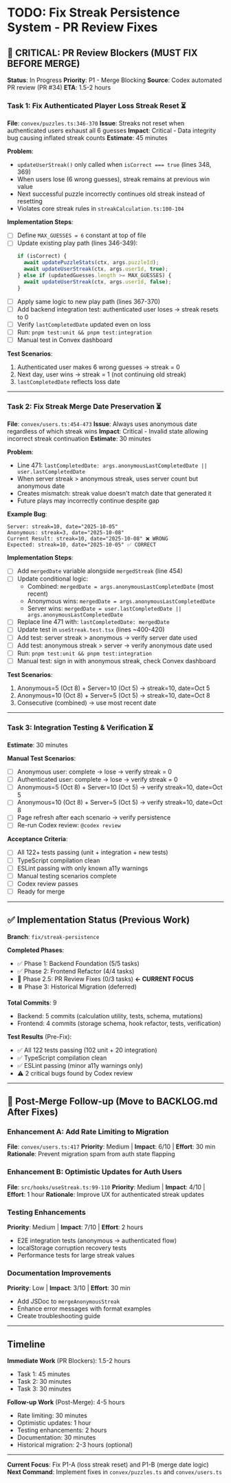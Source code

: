 # TODO: Fix Streak Persistence System - PR Review Fixes

## 🚨 CRITICAL: PR Review Blockers (MUST FIX BEFORE MERGE)

**Status**: In Progress
**Priority**: P1 - Merge Blocking
**Source**: Codex automated PR review (PR #34)
**ETA**: 1.5-2 hours

### Task 1: Fix Authenticated Player Loss Streak Reset ⏳

**File**: `convex/puzzles.ts:346-370`
**Issue**: Streaks not reset when authenticated users exhaust all 6 guesses
**Impact**: Critical - Data integrity bug causing inflated streak counts
**Estimate**: 45 minutes

**Problem**:

- `updateUserStreak()` only called when `isCorrect === true` (lines 348, 369)
- When users lose (6 wrong guesses), streak remains at previous win value
- Next successful puzzle incorrectly continues old streak instead of resetting
- Violates core streak rules in `streakCalculation.ts:100-104`

**Implementation Steps**:

- [ ] Define `MAX_GUESSES = 6` constant at top of file
- [ ] Update existing play path (lines 346-349):
  ```typescript
  if (isCorrect) {
    await updatePuzzleStats(ctx, args.puzzleId);
    await updateUserStreak(ctx, args.userId, true);
  } else if (updatedGuesses.length >= MAX_GUESSES) {
    await updateUserStreak(ctx, args.userId, false);
  }
  ```
- [ ] Apply same logic to new play path (lines 367-370)
- [ ] Add backend integration test: authenticated user loses → streak resets to 0
- [ ] Verify `lastCompletedDate` updated even on loss
- [ ] Run: `pnpm test:unit && pnpm test:integration`
- [ ] Manual test in Convex dashboard

**Test Scenarios**:

1. Authenticated user makes 6 wrong guesses → streak = 0
2. Next day, user wins → streak = 1 (not continuing old streak)
3. `lastCompletedDate` reflects loss date

---

### Task 2: Fix Streak Merge Date Preservation ⏳

**File**: `convex/users.ts:454-473`
**Issue**: Always uses anonymous date regardless of which streak wins
**Impact**: Critical - Invalid state allowing incorrect streak continuation
**Estimate**: 30 minutes

**Problem**:

- Line 471: `lastCompletedDate: args.anonymousLastCompletedDate || user.lastCompletedDate`
- When server streak > anonymous streak, uses server count but anonymous date
- Creates mismatch: streak value doesn't match date that generated it
- Future plays may incorrectly continue despite gap

**Example Bug**:

```
Server: streak=10, date="2025-10-05"
Anonymous: streak=3, date="2025-10-08"
Current Result: streak=10, date="2025-10-08" ❌ WRONG
Expected: streak=10, date="2025-10-05" ✅ CORRECT
```

**Implementation Steps**:

- [ ] Add `mergedDate` variable alongside `mergedStreak` (line 454)
- [ ] Update conditional logic:
  - Combined: `mergedDate = args.anonymousLastCompletedDate` (most recent)
  - Anonymous wins: `mergedDate = args.anonymousLastCompletedDate`
  - Server wins: `mergedDate = user.lastCompletedDate || args.anonymousLastCompletedDate`
- [ ] Replace line 471 with: `lastCompletedDate: mergedDate`
- [ ] Update test in `useStreak.test.tsx` (lines ~400-420)
- [ ] Add test: server streak > anonymous → verify server date used
- [ ] Add test: anonymous streak > server → verify anonymous date used
- [ ] Run: `pnpm test:unit && pnpm test:integration`
- [ ] Manual test: sign in with anonymous streak, check Convex dashboard

**Test Scenarios**:

1. Anonymous=5 (Oct 8) + Server=10 (Oct 5) → streak=10, date=Oct 5
2. Anonymous=10 (Oct 8) + Server=5 (Oct 5) → streak=10, date=Oct 8
3. Consecutive (combined) → use most recent date

---

### Task 3: Integration Testing & Verification ⏳

**Estimate**: 30 minutes

**Manual Test Scenarios**:

- [ ] Anonymous user: complete → lose → verify streak = 0
- [ ] Authenticated user: complete → lose → verify streak = 0
- [ ] Anonymous=5 (Oct 8) + Server=10 (Oct 5) → verify streak=10, date=Oct 5
- [ ] Anonymous=10 (Oct 8) + Server=5 (Oct 5) → verify streak=10, date=Oct 8
- [ ] Page refresh after each scenario → verify persistence
- [ ] Re-run Codex review: `@codex review`

**Acceptance Criteria**:

- [ ] All 122+ tests passing (unit + integration + new tests)
- [ ] TypeScript compilation clean
- [ ] ESLint passing with only known a11y warnings
- [ ] Manual testing scenarios complete
- [ ] Codex review passes
- [ ] Ready for merge

---

## ✅ Implementation Status (Previous Work)

**Branch**: `fix/streak-persistence`

**Completed Phases**:

- ✅ Phase 1: Backend Foundation (5/5 tasks)
- ✅ Phase 2: Frontend Refactor (4/4 tasks)
- 🚨 Phase 2.5: PR Review Fixes (0/3 tasks) **← CURRENT FOCUS**
- ⏸️ Phase 3: Historical Migration (deferred)

**Total Commits**: 9

- Backend: 5 commits (calculation utility, tests, schema, mutations)
- Frontend: 4 commits (storage schema, hook refactor, tests, verification)

**Test Results** (Pre-Fix):

- ✅ All 122 tests passing (102 unit + 20 integration)
- ✅ TypeScript compilation clean
- ✅ ESLint passing (minor a11y warnings only)
- ⚠️ 2 critical bugs found by Codex review

---

## 🔄 Post-Merge Follow-up (Move to BACKLOG.md After Fixes)

### Enhancement A: Add Rate Limiting to Migration

**File**: `convex/users.ts:417`
**Priority**: Medium | **Impact**: 6/10 | **Effort**: 30 min
**Rationale**: Prevent migration spam from auth state flapping

### Enhancement B: Optimistic Updates for Auth Users

**File**: `src/hooks/useStreak.ts:99-110`
**Priority**: Medium | **Impact**: 4/10 | **Effort**: 1 hour
**Rationale**: Improve UX for authenticated streak updates

### Testing Enhancements

**Priority**: Medium | **Impact**: 7/10 | **Effort**: 2 hours

- E2E integration tests (anonymous → authenticated flow)
- localStorage corruption recovery tests
- Performance tests for large streak values

### Documentation Improvements

**Priority**: Low | **Impact**: 3/10 | **Effort**: 30 min

- Add JSDoc to `mergeAnonymousStreak`
- Enhance error messages with format examples
- Create troubleshooting guide

---

## Timeline

**Immediate Work** (PR Blockers): 1.5-2 hours

- Task 1: 45 minutes
- Task 2: 30 minutes
- Task 3: 30 minutes

**Follow-up Work** (Post-Merge): 4-5 hours

- Rate limiting: 30 minutes
- Optimistic updates: 1 hour
- Testing enhancements: 2 hours
- Documentation: 30 minutes
- Historical migration: 2-3 hours (optional)

---

**Current Focus**: Fix P1-A (loss streak reset) and P1-B (merge date logic)
**Next Command**: Implement fixes in `convex/puzzles.ts` and `convex/users.ts`
